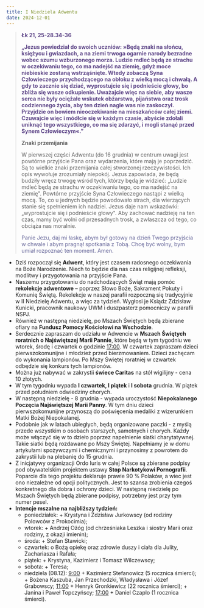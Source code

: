 ```yaml
---
title: I Niedziela Adwentu
date: 2024-12-01
---
```


> **<span style="color: #5D4587;">Łk 21, 25-28.34-36 </span>**
>
> **<span style="color: #5D4587;">„Jezus powiedział do swoich uczniów: »Będą znaki na słońcu, księżycu i gwiazdach, a na ziemi trwoga ogarnie narody bezradne wobec szumu wzburzonego morza. Ludzie mdleć będą ze strachu w oczekiwaniu tego, co ma nadejść na ziemię, gdyż moce niebieskie zostaną wstrząśnięte. Wtedy zobaczą Syna Człowieczego przychodzącego na obłoku z wielką mocą i chwałą. A gdy to zacznie się dziać, wyprostujcie się i podnieście głowy, bo zbliża się wasze odkupienie. Uważajcie więc na siebie, aby wasze serca nie były ociężałe wskutek obżarstwa, pijaństwa oraz trosk codziennego życia, aby ten dzień nagle was nie zaskoczył. Przyjdzie on bowiem nieoczekiwanie na mieszkańców całej ziemi. Czuwajcie więc i módłcie się w każdym czasie, abyście zdołali uniknąć tego wszystkiego, co ma się zdarzyć, i mogli stanąć przed Synem Człowieczym«.”</span>**
>
>
>
> **Znaki przemijania**
>
> W pierwszej części Adwentu (do 16 grudnia) w centrum uwagi jest powtórne przyjście Pana oraz wydarzenia, które mają je poprzedzić. Są to wielkie znaki przemijania całej stworzonej rzeczywistości. Ich opis wywołuje zrozumiały niepokój. Jezus zapowiada, że będą budziły wręcz trwogę wśród tych, którzy będą je widzieć: „Ludzie mdleć będą ze strachu w oczekiwaniu tego, co ma nadejść na ziemię". Powtórne przyjście Syna Człowieczego nastąpi z wielką mocą. To, co u jednych będzie powodowało strach, dla wierzących stanie się spełnieniem ich nadziei. Jezus daje nam wskazówki: „wyprostujcie się i podnieście głowy". Aby zachować nadzieję na ten czas, mamy być wolni od przesadnych trosk, a zwłaszcza od tego, co obciąża nas moralnie.
>
> <span style="color: #666699;">Panie Jezu, daj mi łaskę, abym był gotowy na dzień Twego przyjścia w chwale i abym pragnął spotkania z Tobą. Chcę być wolny, bym umiał rozpoznać ten moment. Amen.
> &nbsp;

- Dziś rozpoczął się **Adwent**, który jest czasem radosnego oczekiwania na Boże Narodzenie. Niech to będzie dla nas czas religijnej refleksji, modlitwy i przygotowania na przyjście Pana.
- Naszemu przygotowaniu do nadchodzących Świąt mają pomóc **rekolekcje adwentowe** – poprzez Słowo Boże, Sakrament Pokuty i Komunię Świętą. Rekolekcje w naszej parafii rozpoczną się tradycyjnie w II Niedzielę Adwentu, a więc za tydzień. Wygłosi je Ksiądz Zdzisław Kunicki, pracownik naukowy UWM i duszpasterz pomocniczy w parafii NSPJ.
- Również w następną niedzielę, po Mszach Świętych będą zbierane ofiary na **Fundusz Pomocy Kościołowi na Wschodzie**.
- Serdecznie zapraszam do udziału w Adwencie w **Mszach Świętych roratnich o Najświętszej Marii Pannie**, które będą w tym tygodniu we wtorek, środę i czwartek o godzinie <u>17:00</u>. W czwartek zapraszam dzieci pierwszokomunijne i młodzież przed bierzmowaniem. Dzieci zachęcam do wykonania lampionów. Po Mszy Świętej roratniej w czwartek odbędzie się konkurs tych lampionów.
- Można już nabywać w zakrystii **świece Caritas** na stół wigilijny - cena 10 złotych.
- W tym tygodniu wypada **I czwartek, I piątek** i **I sobota** grudnia. W piątek przed południem odwiedziny chorych.
- W następną niedzielę - 8 grudnia - wypada uroczystość **Niepokalanego Poczęcia Najświętszej Marii Panny**. W tym dniu dzieci pierwszokomunijne przynoszą do poświęcenia medaliki z wizerunkiem Matki Bożej Niepokalanej.
- Podobnie jak w latach ubiegłych, będą organizowane paczki - z myślą przede wszystkim o osobach starszych, samotnych i chorych. Każdy może włączyć się w to dzieło poprzez napełnienie siatki charytatywnej. Takie siatki będą rozdawane po Mszy Świętej. Napełniamy je w domu artykułami spożywczymi i chemicznymi i przynosimy z powrotem do zakrystii lub na plebanię do 15 grudnia.
- Z inicjatywy organizacji Ordo Iuris w całej Polsce są zbierane podpisy pod obywatelskim projektem ustawy **Stop Narkotykowi Pornografii**. Poparcie dla tego projektu deklaruje prawie 90 % Polaków, a wiec jest ono niezależne od opcji politycznych. Jest to szansa zrobienia czegoś konkretnego dla dobra i ochrony dzieci. W następną niedzielę po Mszach Świętych będą zbierane podpisy, potrzebny jest przy tym numer pesel.
- **Intencje mszalne na najbliższy tydzień:**
  - poniedziałek: + Krystyna i Zdzisław Jurkowscy (od rodziny Polowców z Prokocimia);
  - wtorek: + Andrzej Ożóg (od chrześniaka Leszka i siostry Marii oraz rodziny, z okazji imienin);
  - środa: + Stefan Stawicki;
  - czwartek: o Bożą opiekę oraz zdrowie duszy i ciała dla Julity, Zachariasza i Rafała;
  - piątek: + Krystyna, Kazimierz i Tomasz Wilczewscy;
  - sobota: + Teresa;
  - niedziela (08.12): <u>9:00</u> + Kazimierz Stefanowicz (5 rocznica śmierci); + Bożena Kaszuba, Jan Przechodzki, Władysława i Józef Grabowscy; <u>11:00</u> + Henryk Gronkiewicz (22 rocznica śmierci); + Janina i Paweł Topczyńscy; <u>17:00</u> + Daniel Czaplo (1 rocznica śmierci).



